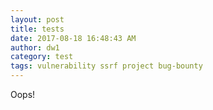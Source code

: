 ```yaml
---
layout: post
title: tests
date: 2017-08-18 16:48:43 AM
author: dw1
category: test
tags: vulnerability ssrf project bug-bounty
---
```


Oops!
